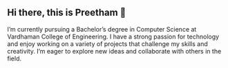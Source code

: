 ## Hi there, this is Preetham 👋

I’m currently pursuing a Bachelor’s degree in Computer Science at Vardhaman College of Engineering. I have a strong passion for technology and enjoy working on a variety of projects that challenge my skills and creativity. I’m eager to explore new ideas and collaborate with others in the field.

<!--
**Preetham0420/preetham0420** is a ✨ _special_ ✨ repository because its `README.md` (this file) appears on your GitHub profile.

Here are some ideas to get you started:

- 🔭 I’m currently working on ...
- 🌱 I’m currently learning ...
- 👯 I’m looking to collaborate on ...
- 🤔 I’m looking for help with ...
- 💬 Ask me about ...
- 📫 How to reach me: ...
- 😄 Pronouns: ...
- ⚡ Fun fact: ...
-->
